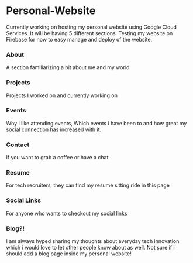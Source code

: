 # Personal-Website
Currently working on hosting my personal website using Google Cloud Services. It will be having 5 different sections.
Testing my website on Firebase for now to easy manage and deploy of the website. 

###  About
A section familiarizing a bit about me and my world
###  Projects
Projects I worked on and currently working on
###  Events
Why i like attending events, Which events i have been to and how great my social connection has increased with it.
###  Contact
If you want to grab a coffee or have a chat
###  Resume
For tech recruiters, they can find my resume sitting ride in this page
###  Social Links
For anyone who wants to checkout my social links 

### Blog?!
I am always hyped sharing my thoughts about everyday tech innovation which i would love to let other people know about as well. Not sure if i should add a blog page inside my personal website!
